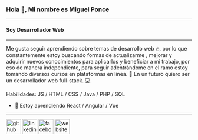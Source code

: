 ### Hola 👋, Mi nombre es Miguel Ponce
---
#### Soy Desarrollador Web
---
Me gusta seguir aprendiendo sobre temas de desarrollo web 🔥, por lo que constantemente estoy buscando formas de actualizarme , mejorar y adquirir nuevos conocimientos para aplicarlos y beneficiar a mi trabajo, por eso de manera independiente, para seguir adentrándome en el ramo estoy tomando diversos cursos en plataformas en linea. 🔋
En un futuro quiero ser un desarrollador web full-stack. 💻


Habilidades:  JS / HTML / CSS / Java / PHP / SQL


- 🌱 Estoy aprendiendo React / Angular / Vue 

---

[<img src='https://cdn.jsdelivr.net/npm/simple-icons@3.0.1/icons/github.svg' alt='github' height='40'>](https://github.com/Miguelp11)  [<img src='https://cdn.jsdelivr.net/npm/simple-icons@3.0.1/icons/linkedin.svg' alt='linkedin' height='40'>](https://www.linkedin.com/in/miguel-ponce//)  [<img src='https://cdn.jsdelivr.net/npm/simple-icons@3.0.1/icons/facebook.svg' alt='facebook' height='40'>](https://www.facebook.com/miguelp1194/)  [<img src='https://cdn.jsdelivr.net/npm/simple-icons@3.0.1/icons/icloud.svg' alt='website' height='40'>](https://miguelp11.github.io/Portafolio/)  
